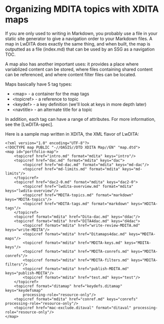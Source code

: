 # Organizing MDITA topics with XDITA maps

If you are only used to writing in Markdown, you probably use a file in your static site generator to give a navigation order to your Markdown files. A map in LwDITA does exactly the same thing, and when built, the map is outputted as a file (index.md) that can be used by an SSG as a navigation TOC.

A map also has another important uses: it provides a place where variablized content can be stored, where files containing shared content can be referenced, and where content filter files can be located.

Maps basically have 5 tag types:

- \<map\> - a container for the map tags
- \<topicref\> - a reference to topic
- \<keydef\> - a key definition (we'll look at keys in more depth later)
- \<navtitle\> - an alternate title for a topic

In addition, each tag can have a range of attributes. For more information, see the [LwDITA-spec].

Here is a sample map written in XDITA, the XML flavor of LwDITA:
```
<?xml version="1.0" encoding="UTF-8"?>
<!DOCTYPE map PUBLIC "-//OASIS//DTD XDITA Map//EN" "map.dtd">
<map id="portfolio-map">
    <topicref href="intro.md" format="mdita" keys="intro"/>
    <topicref href="dac.md" format="mdita" keys="dac">
        <topicref href="md-dac.md" format="mdita" keys="md-dac"/>
        <topicref href="md-limits.md" format="mdita" keys="md-limits"/>
    </topicref>
    <topicref href="dac2-0.md" format="mdita" keys="dac2-0">
        <topicref href="lwdita-overview.md" format="mdita" keys="lwdita-overview"/>
        <topicref href="MDITA-topics.md" format="markdown" keys="MDITA-topics"/>
        <topicref href="HDITA-tags.md" format="markdown" keys="HDITA-tags"/>
    </topicref>   
    <topicref format="mdita" href="Dita-dac.md" keys="ddac"/>
    <topicref format="mdita" href="DITA4dac.md" keys="d4dac">
        <topicref format="mdita" href="write-review-MDITA.md" keys="write-MDITA"/>
        <topicref format="mdita" href="Ditamaps4dac.md" keys="MDITA-maps"/>
        <topicref format="mdita" href="MDITA-keys.md" keys="MDITA-keys"/>
        <topicref format="mdita" href="MDITA-conrefs.md" keys="MDITA-conrefs"/>
        <topicref format="mdita" href="MDITA-filters.md" keys="MDITA-filters"/>
        <topicref format="mdita" href="publish-MDITA.md" keys="publish-MDITA"/>
        <topicref format="mdita" href="test.md" keys="test"/>
    </topicref>
    <topicref format="ditamap" href="keydefs.ditamap" keys="keydefsmap"
        processing-role="resource-only"/>
    <topicref format="mdita" href="conref.md" keys="conrefs" processing-role="resource-only"/>
    <topicref href="mac-exclude.ditaval" format="ditaval" processing-role="resource-only"/>
</map>
```

